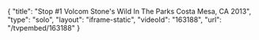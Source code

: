 {
    "title": "Stop #1 Volcom Stone's Wild In The Parks Costa Mesa, CA 2013",
    "type": "solo",
    "layout": "iframe-static",
    "videoId": "163188",
    "url": "\/tvpembed\/163188"
}